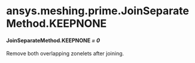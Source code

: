 # ansys.meshing.prime.JoinSeparateMethod.KEEPNONE



#### JoinSeparateMethod.KEEPNONE *= 0*

Remove both overlapping zonelets after joining.

<!-- !! processed by numpydoc !! -->
